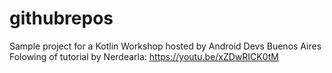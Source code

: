 # githubrepos
Sample project for a Kotlin Workshop hosted by Android Devs Buenos Aires
Folowing of tutorial by Nerdearla: https://youtu.be/xZDwRICK0tM
